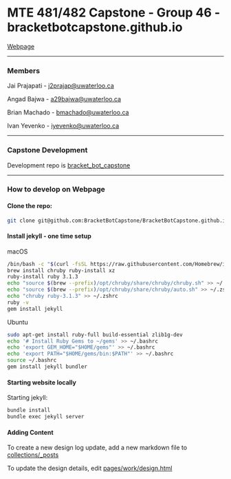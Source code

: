# MTE 481/482 Capstone - Group 46 - bracketbotcapstone.github.io

[Webpage](bracketbotcapstone.github.io)

----

### Members

Jai Prajapati - j2prajap@uwaterloo.ca

Angad Bajwa - a29bajwa@uwaterloo.ca

Brian Machado - bmachado@uwaterloo.ca

Ivan Yevenko - iyevenko@uwaterloo.ca

----

### Capstone Development

Development repo is [bracket_bot_capstone](https://github.com/BracketBotCapstone/bracket_bot_capstone)

----

### How to develop on Webpage

#### Clone the repo:

```bash
git clone git@github.com:BracketBotCapstone/BracketBotCapstone.github.io.git
```

#### Install jekyll - one time setup

macOS
```bash
/bin/bash -c "$(curl -fsSL https://raw.githubusercontent.com/Homebrew/install/HEAD/install.sh)"
brew install chruby ruby-install xz
ruby-install ruby 3.1.3
echo "source $(brew --prefix)/opt/chruby/share/chruby/chruby.sh" >> ~/.zshrc
echo "source $(brew --prefix)/opt/chruby/share/chruby/auto.sh" >> ~/.zshrc
echo "chruby ruby-3.1.3" >> ~/.zshrc
ruby -v
gem install jekyll
```

Ubuntu
```bash
sudo apt-get install ruby-full build-essential zlib1g-dev
echo '# Install Ruby Gems to ~/gems' >> ~/.bashrc
echo 'export GEM_HOME="$HOME/gems"' >> ~/.bashrc
echo 'export PATH="$HOME/gems/bin:$PATH"' >> ~/.bashrc
source ~/.bashrc
gem install jekyll bundler
```

#### Starting website locally

Starting jekyll:
```bash
bundle install
bundle exec jekyll server
```

#### Adding Content

To create a new design log update, add a new markdown file to [collections/_posts](collections/_posts)

To update the design details, edit [pages/work/design.html](/pages/work/design.html)
